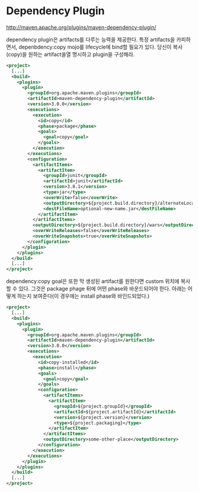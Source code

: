 # Dependency Plugin 


http://maven.apache.org/plugins/maven-dependency-plugin/

dependency plugin은 artifacts를 다루는 능력을 제공한다. 특정 artifacts을 카피하면서,  depenbdency:copy mojo를 lifecycle에 bind할 필요가 있다. 당신이 복사(copy)을 원하는 artifact을열 명시하고 plugin을 구성해라.


```xml
<project>
  [...]
  <build>
    <plugins>
      <plugin>
        <groupId>org.apache.maven.plugins</groupId>
        <artifactId>maven-dependency-plugin</artifactId>
        <version>3.0.0</version>
        <executions>
          <execution>
            <id>copy</id>
            <phase>package</phase>
            <goals>
              <goal>copy</goal>
            </goals>
          </execution>
        </executions>
        <configuration>
          <artifactItems>
            <artifactItem>
              <groupId>junit</groupId>
              <artifactId>junit</artifactId>
              <version>3.8.1</version>
              <type>jar</type>
              <overWrite>false</overWrite>
              <outputDirectory>${project.build.directory}/alternateLocation</outputDirectory>
              <destFileName>optional-new-name.jar</destFileName>
            </artifactItem>
          </artifactItems>
          <outputDirectory>${project.build.directory}/wars</outputDirectory>
          <overWriteReleases>false</overWriteReleases>
          <overWriteSnapshots>true</overWriteSnapshots>
        </configuration>
      </plugin>
    </plugins>
  </build>
  [...]
</project>
```
dependency:copy goal은 또한 막 생성된 artifact를 원한다면 custom 위치에 복사할 수 있다. 그것은 package phage 뒤에 어떤 phase와 바운드되어야 한다.  아래는 어떻게 하는지 보여준다(이 경우에는 install phase와 바인드되었다.)

```xml
<project>
  [...]
  <build>
    <plugins>
      <plugin>
        <groupId>org.apache.maven.plugins</groupId>
        <artifactId>maven-dependency-plugin</artifactId>
        <version>3.0.0</version>
        <executions>
          <execution>
            <id>copy-installed</id>
            <phase>install</phase>
            <goals>
              <goal>copy</goal>
            </goals>
            <configuration>
              <artifactItems>
                <artifactItem>
                  <groupId>${project.groupId}</groupId>
                  <artifactId>${project.artifactId}</artifactId>
                  <version>${project.version}</version>
                  <type>${project.packaging}</type>
                </artifactItem>
              </artifactItems>
              <outputDirectory>some-other-place</outputDirectory>
            </configuration>
          </execution>
        </executions>
      </plugin>
    </plugins>
  </build>
  [...]
</project>
```

